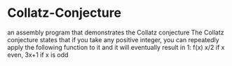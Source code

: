 # Collatz-Conjecture
an assembly program that demonstrates the Collatz conjecture
The Collatz conjecture states that if you take any positive integer, you can repeatedly apply the following function to it and it will eventually result in 1: f(x) x/2 if x even, 3x+1 if x is odd
